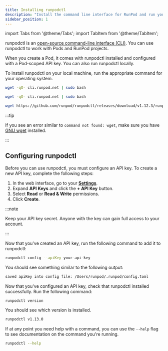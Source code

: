```yaml
---
title: Installing runpodctl
description: "Install the command line interface for RunPod and run your first command."
sidebar_position: 1
---
```


import Tabs from '@theme/Tabs';
import TabItem from '@theme/TabItem';

runpodctl is an [open-source command-line interface (CLI)](https://github.com/runpod/runpodctl). You can use runpodctl to work with Pods and RunPod projects.

When you create a Pod, it comes with runpodctl installed and configured with a Pod-scoped API key. You can also run runpodctl locally.

To install runpodctl on your local machine, run the appropriate command for your operating system.

<Tabs>
  <TabItem value="mac" label="macOS">

```bash
wget -qO- cli.runpod.net | sudo bash
```

</TabItem>
  <TabItem value="linux" label="Linux">

```bash
wget -qO- cli.runpod.net | sudo bash
```

</TabItem>
  <TabItem value="windows" label="Windows">

```bash
wget https://github.com/runpod/runpodctl/releases/download/v1.12.3/runpodctl-windows-amd64.exe -O runpodctl.exe
```

</TabItem>
</Tabs>

:::tip

If you see an error similar to `command not found: wget`, make sure you have [GNU wget](https://www.gnu.org/software/wget/) installed.

:::

## Configuring runpodctl

Before you can use runpodctl, you must configure an API key. To create a new API key, complete the following steps:

1. In the web interface, go to your [**Settings**](https://www.runpod.io/console/user/settings).
2. Expand **API Keys** and click the **+ API Key** button.
3. Select **Read** or **Read & Write** permissions.
4. Click **Create**.

:::note

Keep your API key secret. Anyone with the key can gain full access to your account.

:::

Now that you've created an API key, run the following command to add it to runpodctl:

```bash
runpodctl config --apiKey your-api-key
````

You should see something similar to the following output:

```bash
saved apiKey into config file: /Users/runpod/.runpod/config.toml
```

Now that you've configured an API key, check that runpodctl installed successfully. Run the following command:

```bash
runpodctl version
```

You should see which version is installed.

```bash
runpodctl v1.13.0
```

If at any point you need help with a command, you can use the `--help` flag to see documentation on the command you're running.

```bash
runpodctl --help
```
